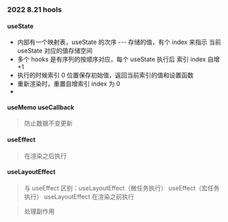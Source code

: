 ### 2022 8.21 hools

#### useState

- 内部有一个映射表，useState 的次序 --- 存储的值，有个 index 来指示 当前 useState 对应的值存储空间
- 多个 hooks 是有序列的按顺序对应，每个 useState 执行后 索引 index 自增 +1
- 执行的时候索引 0 位置保存初始值，返回当前索引的值和设置函数
- 重新渲染时，重置自增索引 index 为 0
-

#### useMemo useCallback

> 防止数据不变更新

#### useEffect

> 在渲染之后执行

#### useLayoutEffect

> 与 useEffect 区别：useLayoutEffect（微任务执行） useEffect（宏任务执行）
> useLayoutEffect 在渲染之前执行

> 处理副作用
